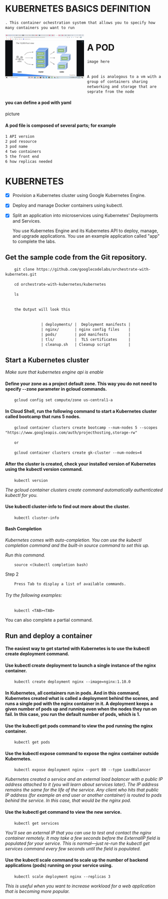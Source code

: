 # KUBERNETES BASICS DEFINITION
    . This container ochestration system that allows you to specify how many containers you want to run

<!-- ![my image](images/2020-09-20.png)

!['my image'](images/2020-09-20.png) -->

<img src="images/2020-09-20.png"
     alt="Markdown Monster icon"
     style="float: left; margin-right: 10px; height:50%;width:50%;" />


# A POD 

    image here


    A pod is analogous to a vm with a group of containers sharing networking and storage that are seprate from the node 



####    you can define a pod with yaml

picture 


#### A pod file is composed of several parts; for example

    1 API version
    2 pod resource
    3 pod name
    4 two containers 
    5 the front end
    6 how replicas needed

#### 




# KUBERNETES


- [X] Provision a Kubernetes cluster using Google Kubernetes Engine.

- [X] Deploy and manage Docker containers using kubectl.

- [X] Split an application into microservices using Kubernetes' Deployments and Services.

    You use Kubernetes Engine and its Kubernetes API to deploy, manage, and upgrade applications. You use an example application called "app" to complete the labs.


##   Get the sample code from the Git repository.

        git clone https://github.com/googlecodelabs/orchestrate-with-kubernetes.git

        cd orchestrate-with-kubernetes/kubernetes

        ls

        
        the Output will look this


                    | deployments/ |  Deployment manifests |
                    | nginx/       | nginx config files    |
                    | pods/        | pod manifests         |
                    | tls/         |  TLS certificates     |
                    | cleanup.sh   | Cleanup script        |


## Start a Kubernetes cluster

_Make sure that kubernetes engine api is enable_

#### Define your zone as a project default zone. This way you do not need to specify --zone parameter in gcloud commands.

        gcloud config set compute/zone us-central1-a

####  In Cloud Shell, run the following command to start a Kubernetes cluster called bootcamp that runs 5 nodes.

        gcloud container clusters create bootcamp --num-nodes 5 --scopes "https://www.googleapis.com/auth/projecthosting,storage-rw"

        or

        gcloud container clusters create gk-cluster --num-nodes=4


#### After the cluster is created, check your installed version of Kubernetes using the kubectl version command.

      
        kubectl version

_The gcloud container clusters create command automatically authenticated kubectl for you._


#### Use kubectl cluster-info to find out more about the cluster.

        kubectl cluster-info


#### Bash Completion 
_Kubernetes comes with auto-completion. You can use the kubectl completion command and the built-in source command to set this up._


_Run this command._

        source <(kubectl completion bash)

Step 2

        Press Tab to display a list of available commands.

###### Try the following examples:

        kubectl <TAB><TAB>


You can also complete a partial command.


## Run and deploy a container
#### The easiest way to get started with Kubernetes is to use the kubectl create deployment command.


#### Use kubectl create deployment to launch a single instance of the nginx container.

        kubectl create deployment nginx --image=nginx:1.10.0

#### In Kubernetes, all containers run in pods. And in this command, Kubernetes created what is called a deployment behind the scenes, and runs a single pod with the nginx container in it. A deployment keeps a given number of pods up and running even when the nodes they run on fail. In this case, you run the default number of pods, which is 1.




#### Use the kubectl get pods command to view the pod running the nginx container.

        kubectl get pods



####   Use the kubectl expose command to expose the nginx container outside Kubernetes.

        kubectl expose deployment nginx --port 80 --type LoadBalancer

_Kubernetes created a service and an external load balancer with a public IP address attached to it (you will learn about services later). The IP address remains the same for the life of the service. Any client who hits that public IP address (for example an end user or another container) is routed to pods behind the service. In this case, that would be the nginx pod._


#### Use the kubectl get command to view the new service.

        kubectl get services


_You'll see an external IP that you can use to test and contact the nginx container remotely._
_It may take a few seconds before the ExternalIP field is populated for your service. This is normal—just re-run the kubectl get services command every few seconds until the field is populated._


#### Use the kubectl scale command to scale up the number of backend applications (pods) running on your service using.

        kubectl scale deployment nginx --replicas 3

_This is useful when you want to increase workload for a web application that is becoming more popular._





            



















